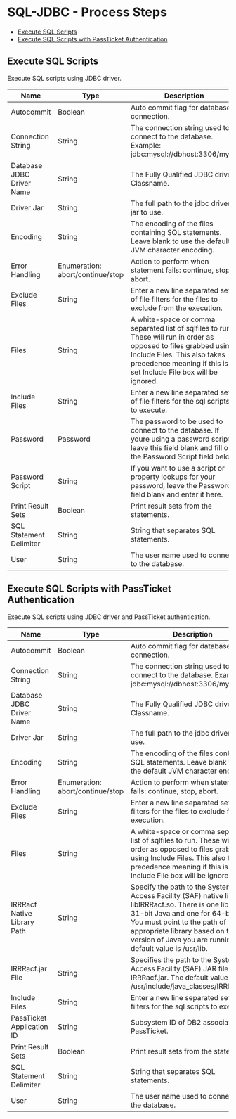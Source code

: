 
# SQL-JDBC - Process Steps

* [Execute SQL Scripts](#execute-sql-scripts)
* [Execute SQL Scripts with PassTicket Authentication](#execute-sql-scripts-with-passticket-authentication)


## Execute SQL Scripts

Execute SQL scripts using JDBC driver.


| Name                      | Type                             | Description                                                                                                                                                                                                            | Required |
|---------------------------|----------------------------------|------------------------------------------------------------------------------------------------------------------------------------------------------------------------------------------------------------------------|----------|
| Autocommit                | Boolean                          | Auto commit flag for database connection.                                                                                                                                                                              | No       |
| Connection String         | String                           | The connection string used to connect to the database. Example: jdbc:mysql://dbhost:3306/mydb                                                                                                                          | Yes      |
| Database JDBC Driver Name | String                           | The Fully Qualified JDBC driver Classname.                                                                                                                                                                             | Yes      |
| Driver Jar                | String                           | The full path to the jdbc driver jar to use.                                                                                                                                                                           | Yes      |
| Encoding                  | String                           | The encoding of the files containing SQL statements. Leave blank to use the default JVM character encoding.                                                                                                            | No       |
| Error Handling            | Enumeration: abort/continue/stop | Action to perform when statement fails: continue, stop, abort.                                                                                                                                                         | Yes      |
| Exclude Files             | String                           | Enter a new line separated set of file filters for the files to exclude from the execution.                                                                                                                            | No       |
| Files                     | String                           | A white-space or comma separated list of sqlfiles to run. These will run in order as opposed to files grabbed using Include Files. This also takes precedence meaning if this is set Include File box will be ignored. | No       |
| Include Files             | String                           | Enter a new line separated set of file filters for the sql scripts to execute.                                                                                                                                         | No       |
| Password                  | Password                         | The password to be used to connect to the database. If youre using a password script, leave this field blank and fill out the Password Script field below.                                                             | No       |
| Password Script           | String                           | If you want to use a script or property lookups for your password, leave the Password field blank and enter it here.                                                                                                   | No       |
| Print Result Sets         | Boolean                          | Print result sets from the statements.                                                                                                                                                                                 | No       |
| SQL Statement Delimiter   | String                           | String that separates SQL statements.                                                                                                                                                                                  | Yes      |
| User                      | String                           | The user name used to connect to the database.                                                                                                                                                                         | Yes      |

## Execute SQL Scripts with PassTicket Authentication

Execute SQL scripts using JDBC driver and PassTicket authentication.


| Name                        | Type                             | Description                                                                                                                                                                                                                                                                          | Required |
|-----------------------------|----------------------------------|--------------------------------------------------------------------------------------------------------------------------------------------------------------------------------------------------------------------------------------------------------------------------------------|----------|
| Autocommit                  | Boolean                          | Auto commit flag for database connection.                                                                                                                                                                                                                                            | No       |
| Connection String           | String                           | The connection string used to connect to the database. Example: jdbc:mysql://dbhost:3306/mydb                                                                                                                                                                                        | Yes      |
| Database JDBC Driver Name   | String                           | The Fully Qualified JDBC driver Classname.                                                                                                                                                                                                                                           | Yes      |
| Driver Jar                  | String                           | The full path to the jdbc driver jar to use.                                                                                                                                                                                                                                         | Yes      |
| Encoding                    | String                           | The encoding of the files containing SQL statements. Leave blank to use the default JVM character encoding.                                                                                                                                                                          | No       |
| Error Handling              | Enumeration: abort/continue/stop | Action to perform when statement fails: continue, stop, abort.                                                                                                                                                                                                                       | Yes      |
| Exclude Files               | String                           | Enter a new line separated set of file filters for the files to exclude from the execution.                                                                                                                                                                                          | No       |
| Files                       | String                           | A white-space or comma separated list of sqlfiles to run. These will run in order as opposed to files grabbed using Include Files. This also takes precedence meaning if this is set Include File box will be ignored.                                                               | No       |
| IRRRacf Native Library Path | String                           | Specify the path to the System Access Facility (SAF) native library, libIRRRacf.so. There is one library for 31-bit Java and one for 64-bit Java. You must point to the path of the appropriate library based on the version of Java you are running. The default value is /usr/lib. | Yes      |
| IRRRacf.jar File            | String                           | Specifies the path to the System Access Facility (SAF) JAR file, IRRRacf.jar. The default value is /usr/include/java\_classes/IRRRacf.jar.                                                                                                                                           | Yes      |
| Include Files               | String                           | Enter a new line separated set of file filters for the sql scripts to execute.                                                                                                                                                                                                       | No       |
| PassTicket Application ID   | String                           | Subsystem ID of DB2 associated with PassTicket.                                                                                                                                                                                                                                      | Yes      |
| Print Result Sets           | Boolean                          | Print result sets from the statements.                                                                                                                                                                                                                                               | No       |
| SQL Statement Delimiter     | String                           | String that separates SQL statements.                                                                                                                                                                                                                                                | Yes      |
| User                        | String                           | The user name used to connect to the database.                                                                                                                                                                                                                                       | Yes      |


